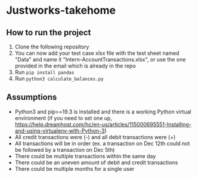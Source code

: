 # Justworks-takehome

## How to run the project ##
1. Clone the following repository
2. You can now add your test case xlsx file with the test sheet named "Data" and name it "Intern-AccountTransactions.xlsx", or use the one provided in the email which is already in the repo
3. Run <code>pip install pandas</code>
4. Run <code>python3 calculate_balances.py</code>

## Assumptions ##
* Python3 and pip>=19.3 is installed and there is a working Python virtual environment (if you need to set one up, https://help.dreamhost.com/hc/en-us/articles/115000695551-Installing-and-using-virtualenv-with-Python-3)
* All credit transactions were (-) and all debit transactions were (+)
* All transactions will be in order (ex. a transaction on Dec 12th could not be followed by a transaction on Dec 5th)
* There could be multiple transactions within the same day
* There could be an uneven amount of debit and credit transactions 
* There could be multiple months for a single user
